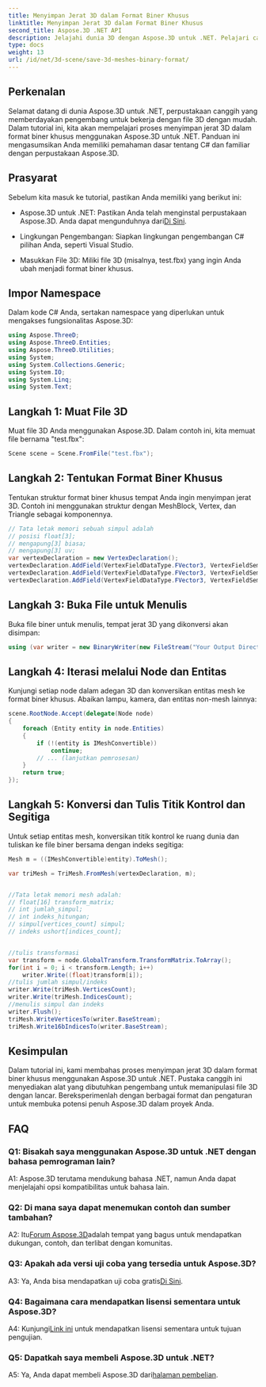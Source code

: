 ```yaml
---
title: Menyimpan Jerat 3D dalam Format Biner Khusus
linktitle: Menyimpan Jerat 3D dalam Format Biner Khusus
second_title: Aspose.3D .NET API
description: Jelajahi dunia 3D dengan Aspose.3D untuk .NET. Pelajari cara menyimpan jerat dalam format biner khusus.
type: docs
weight: 13
url: /id/net/3d-scene/save-3d-meshes-binary-format/
---
```

## Perkenalan

Selamat datang di dunia Aspose.3D untuk .NET, perpustakaan canggih yang memberdayakan pengembang untuk bekerja dengan file 3D dengan mudah. Dalam tutorial ini, kita akan mempelajari proses menyimpan jerat 3D dalam format biner khusus menggunakan Aspose.3D untuk .NET. Panduan ini mengasumsikan Anda memiliki pemahaman dasar tentang C# dan familiar dengan perpustakaan Aspose.3D.

## Prasyarat

Sebelum kita masuk ke tutorial, pastikan Anda memiliki yang berikut ini:

-  Aspose.3D untuk .NET: Pastikan Anda telah menginstal perpustakaan Aspose.3D. Anda dapat mengunduhnya dari[Di Sini](https://releases.aspose.com/3d/net/).

- Lingkungan Pengembangan: Siapkan lingkungan pengembangan C# pilihan Anda, seperti Visual Studio.

- Masukkan File 3D: Miliki file 3D (misalnya, test.fbx) yang ingin Anda ubah menjadi format biner khusus.

## Impor Namespace

Dalam kode C# Anda, sertakan namespace yang diperlukan untuk mengakses fungsionalitas Aspose.3D:

```csharp
using Aspose.ThreeD;
using Aspose.ThreeD.Entities;
using Aspose.ThreeD.Utilities;
using System;
using System.Collections.Generic;
using System.IO;
using System.Linq;
using System.Text;
```

## Langkah 1: Muat File 3D

Muat file 3D Anda menggunakan Aspose.3D. Dalam contoh ini, kita memuat file bernama "test.fbx":

```csharp
Scene scene = Scene.FromFile("test.fbx");
```

## Langkah 2: Tentukan Format Biner Khusus

Tentukan struktur format biner khusus tempat Anda ingin menyimpan jerat 3D. Contoh ini menggunakan struktur dengan MeshBlock, Vertex, dan Triangle sebagai komponennya.

```csharp
// Tata letak memori sebuah simpul adalah
// posisi float[3];
// mengapung[3] biasa;
// mengapung[3] uv;
var vertexDeclaration = new VertexDeclaration();
vertexDeclaration.AddField(VertexFieldDataType.FVector3, VertexFieldSemantic.Position);
vertexDeclaration.AddField(VertexFieldDataType.FVector3, VertexFieldSemantic.Normal);
vertexDeclaration.AddField(VertexFieldDataType.FVector3, VertexFieldSemantic.UV);

```

## Langkah 3: Buka File untuk Menulis

Buka file biner untuk menulis, tempat jerat 3D yang dikonversi akan disimpan:

```csharp
using (var writer = new BinaryWriter(new FileStream("Your Output Directory" + "Save3DMeshesInCustomBinaryFormat_out", FileMode.Create, FileAccess.Write)))
```

## Langkah 4: Iterasi melalui Node dan Entitas

Kunjungi setiap node dalam adegan 3D dan konversikan entitas mesh ke format biner khusus. Abaikan lampu, kamera, dan entitas non-mesh lainnya:

```csharp
scene.RootNode.Accept(delegate(Node node)
{
    foreach (Entity entity in node.Entities)
    {
        if (!(entity is IMeshConvertible))
            continue;
        // ... (lanjutkan pemrosesan)
    }
    return true;
});
```

## Langkah 5: Konversi dan Tulis Titik Kontrol dan Segitiga

Untuk setiap entitas mesh, konversikan titik kontrol ke ruang dunia dan tuliskan ke file biner bersama dengan indeks segitiga:

```csharp
Mesh m = ((IMeshConvertible)entity).ToMesh();

var triMesh = TriMesh.FromMesh(vertexDeclaration, m);


//Tata letak memori mesh adalah:
// float[16] transform_matrix;
// int jumlah_simpul;
// int indeks_hitungan;
// simpul[vertices_count] simpul;
// indeks ushort[indices_count];


//tulis transformasi
var transform = node.GlobalTransform.TransformMatrix.ToArray();
for(int i = 0; i < transform.Length; i++)
    writer.Write((float)transform[i]);
//tulis jumlah simpul/indeks
writer.Write(triMesh.VerticesCount);
writer.Write(triMesh.IndicesCount);
//menulis simpul dan indeks
writer.Flush();
triMesh.WriteVerticesTo(writer.BaseStream);
triMesh.Write16bIndicesTo(writer.BaseStream);

```

## Kesimpulan

Dalam tutorial ini, kami membahas proses menyimpan jerat 3D dalam format biner khusus menggunakan Aspose.3D untuk .NET. Pustaka canggih ini menyediakan alat yang dibutuhkan pengembang untuk memanipulasi file 3D dengan lancar. Bereksperimenlah dengan berbagai format dan pengaturan untuk membuka potensi penuh Aspose.3D dalam proyek Anda.

## FAQ

### Q1: Bisakah saya menggunakan Aspose.3D untuk .NET dengan bahasa pemrograman lain?

A1: Aspose.3D terutama mendukung bahasa .NET, namun Anda dapat menjelajahi opsi kompatibilitas untuk bahasa lain.

### Q2: Di mana saya dapat menemukan contoh dan sumber tambahan?

 A2: Itu[Forum Aspose.3D](https://forum.aspose.com/c/3d/18)adalah tempat yang bagus untuk mendapatkan dukungan, contoh, dan terlibat dengan komunitas.

### Q3: Apakah ada versi uji coba yang tersedia untuk Aspose.3D?

 A3: Ya, Anda bisa mendapatkan uji coba gratis[Di Sini](https://releases.aspose.com/).

### Q4: Bagaimana cara mendapatkan lisensi sementara untuk Aspose.3D?

 A4: Kunjungi[Link ini](https://purchase.aspose.com/temporary-license/) untuk mendapatkan lisensi sementara untuk tujuan pengujian.

### Q5: Dapatkah saya membeli Aspose.3D untuk .NET?

 A5: Ya, Anda dapat membeli Aspose.3D dari[halaman pembelian](https://purchase.aspose.com/buy).